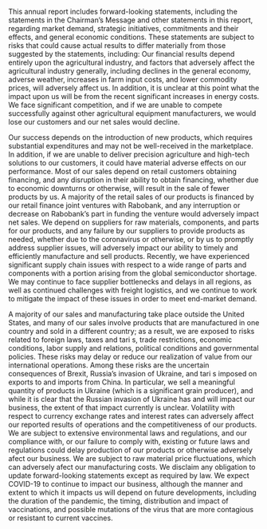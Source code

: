 This annual report includes forward-looking statements, including the statements in the Chairman’s Message and other statements in this report, regarding market demand, strategic initiatives, commitments and their effects, and general economic conditions. These statements are subject to risks that could cause actual results to differ materially from those suggested by the statements, including: Our financial results depend entirely upon the agricultural industry, and factors that adversely affect the agricultural industry generally, including declines in the general economy, adverse weather, increases in farm input costs, and lower commodity prices, will adversely affect us. In addition, it is unclear at this point what the impact upon us will be from the recent significant increases in energy costs. We face significant competition, and if we are unable to compete successfully against other agricultural equipment manufacturers, we would lose our customers and our net sales would decline. 

Our success depends on the introduction of new products, which requires substantial expenditures and may not be well-received in the marketplace. In addition, if we are unable to deliver precision agriculture and high-tech solutions to our customers, it could have material adverse effects on our performance. Most of our sales depend on retail customers obtaining financing, and any disruption in their ability to obtain financing, whether due to economic downturns or otherwise, will result in the sale of fewer products by us. A majority of the retail sales of our products is financed by our retail finance joint ventures with Rabobank, and any interruption or decrease on Rabobank’s part in funding the venture would adversely impact net sales. We depend on suppliers for raw materials, components, and parts for our products, and any failure by our suppliers to provide products as needed, whether due to the coronavirus or otherwise, or by us to promptly address supplier issues, will adversely impact our ability to timely and efficiently manufacture and sell products. Recently, we have experienced significant supply chain issues with respect to a wide range of parts and components with a portion arising from the global semiconductor shortage. We may continue to face supplier bottlenecks and delays in all regions, as well as continued challenges with freight logistics, and we continue to work to mitigate the impact of these issues in order to meet end-market demand. 

A majority of our sales and manufacturing take place outside the United States, and many of our sales involve products that are manufactured in one country and sold in a different country; as a result, we are exposed to risks related to foreign laws, taxes and tari s, trade restrictions, economic conditions, labor supply and relations, political conditions and governmental policies. These risks may delay or reduce our realization of value from our international operations. Among these risks are the uncertain consequences of Brexit, Russia’s invasion of Ukraine, and tari s imposed on exports to and imports from China. In particular, we sell a meaningful quantity of products in Ukraine (which is a significant grain producer), and while it is clear that the Russian invasion of Ukraine has and will impact our business, the extent of that impact currently is unclear. Volatility with respect to currency exchange rates and interest rates can adversely affect our reported results of operations and the competitiveness of our products. We are subject to extensive environmental laws and regulations, and our compliance with, or our failure to comply with, existing or future laws and regulations could delay production of our products or otherwise adversely afect our business. We are subject to raw material price fluctuations, which can adversely afect our manufacturing costs. We disclaim any obligation to update forward-looking statements except as required by law. We expect COVID-19 to continue to impact our business, although the manner and extent to which it impacts us will depend on future developments, including the duration of the pandemic, the timing, distribution and impact of vaccinations, and possible mutations of the virus that are more contagious or resistant to current vaccines.